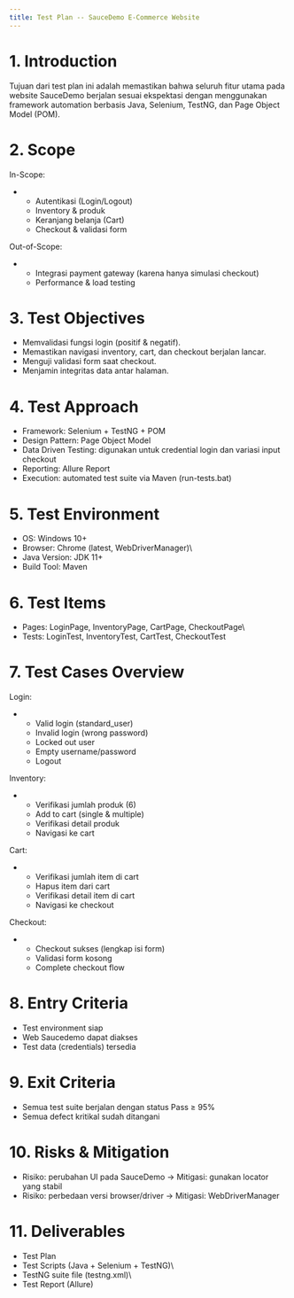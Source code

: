 ```yaml
---
title: Test Plan -- SauceDemo E-Commerce Website
---
```


# 1. Introduction

Tujuan dari test plan ini adalah memastikan bahwa seluruh fitur utama
pada website SauceDemo berjalan sesuai ekspektasi dengan menggunakan
framework automation berbasis Java, Selenium, TestNG, dan Page Object
Model (POM).

# 2. Scope

In-Scope:

-   - Autentikasi (Login/Logout)
    - Inventory & produk
    - Keranjang belanja (Cart)
    - Checkout & validasi form

Out-of-Scope:

-   - Integrasi payment gateway (karena hanya simulasi checkout)
    - Performance & load testing

# 3. Test Objectives

- Memvalidasi fungsi login (positif & negatif).
- Memastikan navigasi inventory, cart, dan checkout berjalan lancar.
- Menguji validasi form saat checkout.
- Menjamin integritas data antar halaman.

# 4. Test Approach

- Framework: Selenium + TestNG + POM
- Design Pattern: Page Object Model
- Data Driven Testing: digunakan untuk credential login dan variasi
input checkout
- Reporting: Allure Report
- Execution: automated test suite via Maven (run-tests.bat)

# 5. Test Environment

- OS: Windows 10+
- Browser: Chrome (latest, WebDriverManager)\
- Java Version: JDK 11+
- Build Tool: Maven

# 6. Test Items

- Pages: LoginPage, InventoryPage, CartPage, CheckoutPage\
- Tests: LoginTest, InventoryTest, CartTest, CheckoutTest

# 7. Test Cases Overview

Login:

-   - Valid login (standard_user)
    - Invalid login (wrong password)
    - Locked out user
    - Empty username/password
    - Logout

Inventory:

-   - Verifikasi jumlah produk (6)
    - Add to cart (single & multiple)
    - Verifikasi detail produk
    - Navigasi ke cart

Cart:

-   - Verifikasi jumlah item di cart
    - Hapus item dari cart
    - Verifikasi detail item di cart
    - Navigasi ke checkout

Checkout:

-   - Checkout sukses (lengkap isi form)
    - Validasi form kosong
    - Complete checkout flow

# 8. Entry Criteria

- Test environment siap
- Web Saucedemo dapat diakses
- Test data (credentials) tersedia

# 9. Exit Criteria

- Semua test suite berjalan dengan status Pass ≥ 95%
- Semua defect kritikal sudah ditangani

# 10. Risks & Mitigation

- Risiko: perubahan UI pada SauceDemo → Mitigasi: gunakan locator yang
stabil
- Risiko: perbedaan versi browser/driver → Mitigasi: WebDriverManager

# 11. Deliverables

- Test Plan
- Test Scripts (Java + Selenium + TestNG)\
- TestNG suite file (testng.xml)\
- Test Report (Allure)
